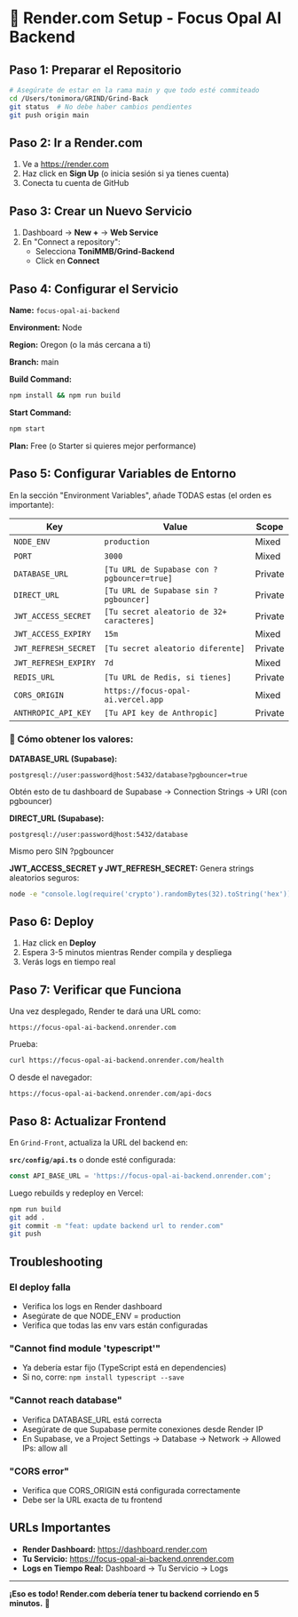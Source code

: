 # 🚀 Render.com Setup - Focus Opal AI Backend

## Paso 1: Preparar el Repositorio

```bash
# Asegúrate de estar en la rama main y que todo esté commiteado
cd /Users/tonimora/GRIND/Grind-Back
git status  # No debe haber cambios pendientes
git push origin main
```

## Paso 2: Ir a Render.com

1. Ve a https://render.com
2. Haz click en **Sign Up** (o inicia sesión si ya tienes cuenta)
3. Conecta tu cuenta de GitHub

## Paso 3: Crear un Nuevo Servicio

1. Dashboard → **New +** → **Web Service**
2. En "Connect a repository":
   - Selecciona **ToniMMB/Grind-Backend**
   - Click en **Connect**

## Paso 4: Configurar el Servicio

**Name:** `focus-opal-ai-backend`

**Environment:** Node

**Region:** Oregon (o la más cercana a ti)

**Branch:** main

**Build Command:**
```bash
npm install && npm run build
```

**Start Command:**
```bash
npm start
```

**Plan:** Free (o Starter si quieres mejor performance)

## Paso 5: Configurar Variables de Entorno

En la sección "Environment Variables", añade TODAS estas (el orden es importante):

| Key | Value | Scope |
|-----|-------|-------|
| `NODE_ENV` | `production` | Mixed |
| `PORT` | `3000` | Mixed |
| `DATABASE_URL` | `[Tu URL de Supabase con ?pgbouncer=true]` | Private |
| `DIRECT_URL` | `[Tu URL de Supabase sin ?pgbouncer]` | Private |
| `JWT_ACCESS_SECRET` | `[Tu secret aleatorio de 32+ caracteres]` | Private |
| `JWT_ACCESS_EXPIRY` | `15m` | Mixed |
| `JWT_REFRESH_SECRET` | `[Tu secret aleatorio diferente]` | Private |
| `JWT_REFRESH_EXPIRY` | `7d` | Mixed |
| `REDIS_URL` | `[Tu URL de Redis, si tienes]` | Private |
| `CORS_ORIGIN` | `https://focus-opal-ai.vercel.app` | Mixed |
| `ANTHROPIC_API_KEY` | `[Tu API key de Anthropic]` | Private |

### 🔑 Cómo obtener los valores:

**DATABASE_URL (Supabase):**
```
postgresql://user:password@host:5432/database?pgbouncer=true
```
Obtén esto de tu dashboard de Supabase → Connection Strings → URI (con pgbouncer)

**DIRECT_URL (Supabase):**
```
postgresql://user:password@host:5432/database
```
Mismo pero SIN ?pgbouncer

**JWT_ACCESS_SECRET y JWT_REFRESH_SECRET:**
Genera strings aleatorios seguros:
```bash
node -e "console.log(require('crypto').randomBytes(32).toString('hex'))"
```

## Paso 6: Deploy

1. Haz click en **Deploy**
2. Espera 3-5 minutos mientras Render compila y despliega
3. Verás logs en tiempo real

## Paso 7: Verificar que Funciona

Una vez desplegado, Render te dará una URL como:
```
https://focus-opal-ai-backend.onrender.com
```

Prueba:
```bash
curl https://focus-opal-ai-backend.onrender.com/health
```

O desde el navegador:
```
https://focus-opal-ai-backend.onrender.com/api-docs
```

## Paso 8: Actualizar Frontend

En `Grind-Front`, actualiza la URL del backend en:

**`src/config/api.ts`** o donde esté configurada:
```typescript
const API_BASE_URL = 'https://focus-opal-ai-backend.onrender.com';
```

Luego rebuilds y redeploy en Vercel:
```bash
npm run build
git add .
git commit -m "feat: update backend url to render.com"
git push
```

## Troubleshooting

### El deploy falla
- Verifica los logs en Render dashboard
- Asegúrate de que NODE_ENV = production
- Verifica que todas las env vars están configuradas

### "Cannot find module 'typescript'"
- Ya debería estar fijo (TypeScript está en dependencies)
- Si no, corre: `npm install typescript --save`

### "Cannot reach database"
- Verifica DATABASE_URL está correcta
- Asegúrate de que Supabase permite conexiones desde Render IP
- En Supabase, ve a Project Settings → Database → Network → Allowed IPs: allow all

### "CORS error"
- Verifica que CORS_ORIGIN está configurada correctamente
- Debe ser la URL exacta de tu frontend

## URLs Importantes

- **Render Dashboard:** https://dashboard.render.com
- **Tu Servicio:** https://focus-opal-ai-backend.onrender.com
- **Logs en Tiempo Real:** Dashboard → Tu Servicio → Logs

---

**¡Eso es todo! Render.com debería tener tu backend corriendo en 5 minutos.** 🎉
